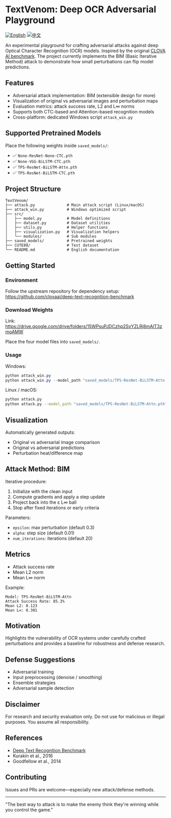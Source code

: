 # TextVenom: Deep OCR Adversarial Playground

[![English](https://img.shields.io/badge/lang-English-blue)](README.md) [![中文](https://img.shields.io/badge/lang-中文-brightgreen)](README_CN.md)

An experimental playground for crafting adversarial attacks against deep Optical Character Recognition (OCR) models. Inspired by the original [CLOVA AI benchmark](https://github.com/clovaai/deep-text-recognition-benchmark). The project currently implements the BIM (Basic Iterative Method) attack to demonstrate how small perturbations can flip model predictions.

## Features

- Adversarial attack implementation: BIM (extensible design for more)
- Visualization of original vs adversarial images and perturbation maps
- Evaluation metrics: attack success rate, L2 and L∞ norms
- Supports both CTC-based and Attention-based recognition models
- Cross-platform: dedicated Windows script `attack_win.py`

## Supported Pretrained Models

Place the following weights inside `saved_models/`:

- ✅ `None-ResNet-None-CTC.pth`
- ✅ `None-VGG-BiLSTM-CTC.pth`
- ✅ `TPS-ResNet-BiLSTM-Attn.pth`
- ✅ `TPS-ResNet-BiLSTM-CTC.pth`

## Project Structure

```
TextVenom/
├── attack.py              # Main attack script (Linux/macOS)
├── attack_win.py          # Windows optimized script
├── src/
│   ├── model.py           # Model definitions
│   ├── dataset.py         # Dataset utilities
│   ├── utils.py           # Helper functions
│   ├── visualization.py   # Visualization helpers
│   └── modules/           # Sub modules
├── saved_models/          # Pretrained weights
├── CUTE80/                # Test dataset
└── README.md              # English documentation
```

## Getting Started

### Environment

Follow the upstream repository for dependency setup:
<https://github.com/clovaai/deep-text-recognition-benchmark>

### Download Weights

Link: <https://drive.google.com/drive/folders/15WPsuPJDCzhp2SvYZLRj8mAlT3zmoAMW>

Place the four model files into `saved_models/`.

### Usage

Windows:

```powershell
python attack_win.py
python attack_win.py --model_path "saved_models/TPS-ResNet-BiLSTM-Attn.pth"
```

Linux / macOS:

```bash
python attack.py
python attack.py --model_path "saved_models/TPS-ResNet-BiLSTM-Attn.pth"
```

## Visualization

Automatically generated outputs:
- Original vs adversarial image comparison
- Original vs adversarial predictions
- Perturbation heat/difference map

## Attack Method: BIM

Iterative procedure:
1. Initialize with the clean input
2. Compute gradients and apply a step update
3. Project back into the ε L∞ ball
4. Stop after fixed iterations or early criteria

Parameters:
- `epsilon`: max perturbation (default 0.3)
- `alpha`: step size (default 0.01)
- `num_iterations`: iterations (default 20)

## Metrics

- Attack success rate
- Mean L2 norm
- Mean L∞ norm

Example:
```
Model: TPS-ResNet-BiLSTM-Attn
Attack Success Rate: 85.3%
Mean L2: 0.123
Mean L∞: 0.301
```

## Motivation

Highlights the vulnerability of OCR systems under carefully crafted perturbations and provides a baseline for robustness and defense research.

## Defense Suggestions

- Adversarial training
- Input preprocessing (denoise / smoothing)
- Ensemble strategies
- Adversarial sample detection

## Disclaimer

For research and security evaluation only. Do not use for malicious or illegal purposes. You assume all responsibility.

## References

- [Deep Text Recognition Benchmark](https://github.com/clovaai/deep-text-recognition-benchmark)
- Kurakin et al., 2016
- Goodfellow et al., 2014

## Contributing

Issues and PRs are welcome—especially new attack/defense methods.

---

"The best way to attack is to make the enemy think they're winning while you control the game."